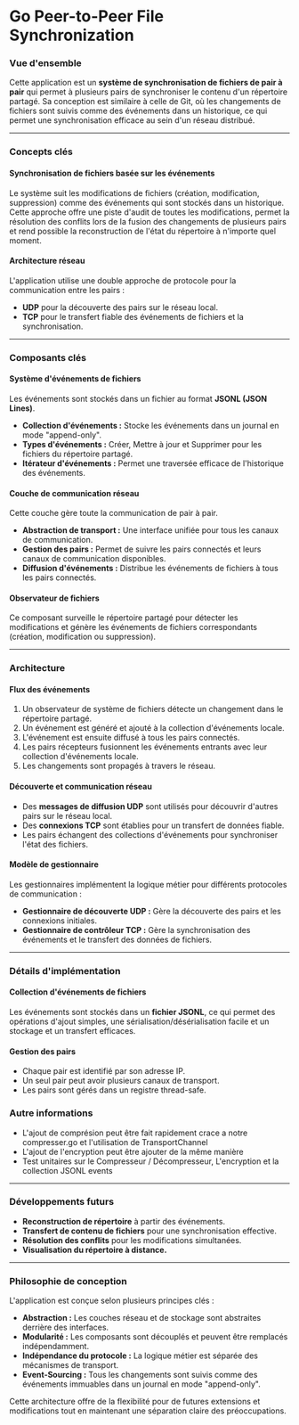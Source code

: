 # Go Peer-to-Peer File Synchronization

### Vue d'ensemble

Cette application est un **système de synchronisation de fichiers de pair à pair** qui permet à plusieurs pairs de synchroniser le contenu d'un répertoire partagé. Sa conception est similaire à celle de Git, où les changements de fichiers sont suivis comme des événements dans un historique, ce qui permet une synchronisation efficace au sein d'un réseau distribué.

-----

### Concepts clés

#### Synchronisation de fichiers basée sur les événements

Le système suit les modifications de fichiers (création, modification, suppression) comme des événements qui sont stockés dans un historique. Cette approche offre une piste d'audit de toutes les modifications, permet la résolution des conflits lors de la fusion des changements de plusieurs pairs et rend possible la reconstruction de l'état du répertoire à n'importe quel moment.

#### Architecture réseau

L'application utilise une double approche de protocole pour la communication entre les pairs :

  * **UDP** pour la découverte des pairs sur le réseau local.
  * **TCP** pour le transfert fiable des événements de fichiers et la synchronisation.

-----

### Composants clés

#### Système d'événements de fichiers

Les événements sont stockés dans un fichier au format **JSONL (JSON Lines)**.

  * **Collection d'événements :** Stocke les événements dans un journal en mode "append-only".
  * **Types d'événements :** Créer, Mettre à jour et Supprimer pour les fichiers du répertoire partagé.
  * **Itérateur d'événements :** Permet une traversée efficace de l'historique des événements.



#### Couche de communication réseau

Cette couche gère toute la communication de pair à pair.

  * **Abstraction de transport :** Une interface unifiée pour tous les canaux de communication.
  * **Gestion des pairs :** Permet de suivre les pairs connectés et leurs canaux de communication disponibles.
  * **Diffusion d'événements :** Distribue les événements de fichiers à tous les pairs connectés.

#### Observateur de fichiers

Ce composant surveille le répertoire partagé pour détecter les modifications et génère les événements de fichiers correspondants (création, modification ou suppression).

-----

### Architecture

#### Flux des événements

1.  Un observateur de système de fichiers détecte un changement dans le répertoire partagé.
2.  Un événement est généré et ajouté à la collection d'événements locale.
3.  L'événement est ensuite diffusé à tous les pairs connectés.
4.  Les pairs récepteurs fusionnent les événements entrants avec leur collection d'événements locale.
5.  Les changements sont propagés à travers le réseau.

#### Découverte et communication réseau

  * Des **messages de diffusion UDP** sont utilisés pour découvrir d'autres pairs sur le réseau local.
  * Des **connexions TCP** sont établies pour un transfert de données fiable.
  * Les pairs échangent des collections d'événements pour synchroniser l'état des fichiers.

#### Modèle de gestionnaire

Les gestionnaires implémentent la logique métier pour différents protocoles de communication :

  * **Gestionnaire de découverte UDP :** Gère la découverte des pairs et les connexions initiales.
  * **Gestionnaire de contrôleur TCP :** Gère la synchronisation des événements et le transfert des données de fichiers.

-----

### Détails d'implémentation

#### Collection d'événements de fichiers

Les événements sont stockés dans un **fichier JSONL**, ce qui permet des opérations d'ajout simples, une sérialisation/désérialisation facile et un stockage et un transfert efficaces.

#### Gestion des pairs

  * Chaque pair est identifié par son adresse IP.
  * Un seul pair peut avoir plusieurs canaux de transport.
  * Les pairs sont gérés dans un registre thread-safe.


### Autre informations

- L'ajout de comprésion peut être fait rapidement crace a notre compresser.go et l'utilisation de TransportChannel
- L'ajout de l'encryption peut être ajouter de la même manière
- Test unitaires sur le Compresseur / Décompresseur, L'encryption et la collection JSONL events


-----

### Développements futurs

  * **Reconstruction de répertoire** à partir des événements.
  * **Transfert de contenu de fichiers** pour une synchronisation effective.
  * **Résolution des conflits** pour les modifications simultanées.
  * **Visualisation du répertoire à distance.**

-----

### Philosophie de conception

L'application est conçue selon plusieurs principes clés :

  * **Abstraction :** Les couches réseau et de stockage sont abstraites derrière des interfaces.
  * **Modularité :** Les composants sont découplés et peuvent être remplacés indépendamment.
  * **Indépendance du protocole :** La logique métier est séparée des mécanismes de transport.
  * **Event-Sourcing :** Tous les changements sont suivis comme des événements immuables dans un journal en mode "append-only".

Cette architecture offre de la flexibilité pour de futures extensions et modifications tout en maintenant une séparation claire des préoccupations.